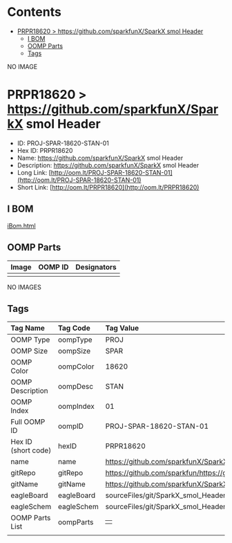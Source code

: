 



Contents
========

* [PRPR18620 > https://github.com/sparkfunX/SparkX smol Header](#prpr18620--httpsgithubcomsparkfunxsparkx-smol-header)
	* [I BOM](#i-bom)
	* [OOMP Parts](#oomp-parts)
	* [Tags](#tags)
  
NO IMAGE  
# PRPR18620 > https://github.com/sparkfunX/SparkX smol Header

- ID: PROJ-SPAR-18620-STAN-01
- Hex ID: PRPR18620
- Name: https://github.com/sparkfunX/SparkX smol Header
- Description: https://github.com/sparkfunX/SparkX smol Header
- Long Link: [http://oom.lt/PROJ-SPAR-18620-STAN-01](http://oom.lt/PROJ-SPAR-18620-STAN-01)
- Short Link: [http://oom.lt/PRPR18620](http://oom.lt/PRPR18620)

## I BOM
  
[iBom.html](https://htmlpreview.github.io/?https://github.com/oomlout/oomlout_OOMP_projects_V2/blob/main/PROJ/SPAR/18620/STAN/01/ibom.html)
## OOMP Parts
  

|Image|OOMP ID|Designators|
| :--- | :--- | :--- |
||||
  
NO IMAGES  
## Tags
  

|Tag Name|Tag Code|Tag Value|
| :--- | :--- | :--- |
|OOMP Type|oompType|PROJ|
|OOMP Size|oompSize|SPAR|
|OOMP Color|oompColor|18620|
|OOMP Description|oompDesc|STAN|
|OOMP Index|oompIndex|01|
|Full OOMP ID|oompID|PROJ-SPAR-18620-STAN-01|
|Hex ID (short code)|hexID|PRPR18620|
|name|name|https://github.com/sparkfunX/SparkX smol Header|
|gitRepo|gitRepo|https://github.com/sparkfun/https://github.com/sparkfunX/SparkX_smol_Header|
|gitName|gitName|https://github.com/sparkfunX/SparkX_smol_Header|
|eagleBoard|eagleBoard|sourceFiles/git/SparkX_smol_Header/Hardware/SparkX_smol_Header.brd|
|eagleSchem|eagleSchem|sourceFiles/git/SparkX_smol_Header/Hardware/SparkX_smol_Header.sch|
|OOMP Parts List|oompParts|<table><tr><td></td></tr></table>|
||||
